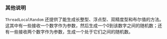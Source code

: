 ### 其他说明

`ThreadLocalRandom` 还提供了能生成长整型、浮点型、双精度型和布尔值的方法。这其中有一些接收一个数字作为参数，然后生成一个0到该数字之间的随机数；还有一些接收两个数字作为参数，生成一个处于它们之间的随机数。


